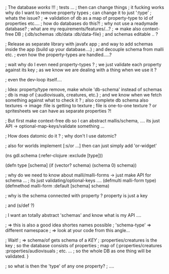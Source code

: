 
; The database *works* !!!
; tests ...
; then can change things
; it fucking works why do I want to remove property types
; can change it to just ':type'
; whats the issue?
; => validation of db as a map of property-type to id of properties etc....
; how do databases do this?!
; why not use a readymade database?
; what are my requirements/features/...?
; => make also context-free DB
; {:db/schemas :db/data :db/data-file}
; and schemas editable .. ?



; Release as separate library with javafx app
; and way to add schemas inside the app (build up your database....)
; and decouple schema from malli etc.
; even how the property-types are handled.....?

; wait why do I even need property-types ?
; we just validate each property against its key
; as we know we are dealing with a thing when we use it ?

; even the dev-loop itself....


; Idea: property/type remove, make whole 'db-schema' instead of schemas
; db is map of {:audiovisuals, creatures, etc.}
; and we know when we fetch something against what to check it ?
; also complete db schema also textures -> image :file is getting to texture
; file is one-to-one texture ? or spritesheets we can have as separate properties ?!

; But first make context-free db so I can abstract mallis/schema, .... its just API -> optional-map-keys/validate something ...

; How does datomic do it ?
; why don't I use datomic?

; also for worlds  implement [:s/or ...] then can just simply add 'or-widget'


(ns gdl.schema
  (:refer-clojure :exclude [type]))

(defn type [schema]
  (if (vector? schema)
    (schema 0)
    schema))

; why do we need to know about malli/malli-forms -> just make API for schema ...
; its just validating/optional-keys ....
(defmulti malli-form type)
(defmethod malli-form :default [schema] schema)

; why is the schema connected with property ? property is just a key

; and (s/def ?)

; I want an totally abstract 'schemas' and know what is my API ....

; => this is also a good idea shortes names possible
; 'schema-type' => different namespace
; => look at your code from this angle...

; Wait!
; => schema/of gets schema of a _KEY_
; :properties/creatures is the key
; so the database consists of properties
; map of
{:properties/creatures
 :properties/audiovisuals
 ; etc. ...
 ; so the whole DB as one thing will be validated.
 }

; so what is then the 'type' of any one property?
; ....

